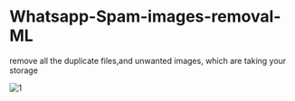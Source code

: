 # Whatsapp-Spam-images-removal-ML
remove all the duplicate files,and unwanted images, which are taking your storage


![1](https://user-images.githubusercontent.com/33556967/51371095-2af2c480-1b1f-11e9-8661-93a16503514a.PNG)
                                   
                                   
                                   
                                   
                                   
                                   
